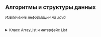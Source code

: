 <small>

## Алгоритмы и структуры данных
###### *Извлечение информации на Java*

<details><summary>Класс ArrayList и интерфейс List</summary>

>Интерфейс определяет, что это должен быть List; любой класс, реализующий данный интерфейс, должен обеспечить конкретный набор методов, включая add, get, remove и еще около 20.
>
>Реализации ArrayList и LinkedList предоставляют эти методы, поэтому их можно использовать как взаимозаменяемые. Метод, написанный для работы с List, будет работать с ArrayList, LinkedList или любым другим объектом, который реализует List.
>
>Наиболее часто используемые методы интерфейса List:  
>* void add(int index, E obj): добавляет в список по индексу index объект obj
>* boolean addAll(int index, Collection<? extends E> col): добавляет в список по индексу index все элементы коллекции col. Если в результате добавления список был изменен, то возвращается true, иначе возвращается false
>* E get(int index): возвращает объект из списка по индексу index
>* int indexOf(Object obj): возвращает индекс первого вхождения объекта obj в список. Если объект не найден, то возвращается -1
>* int lastIndexOf(Object obj): возвращает индекс последнего вхождения объекта obj в список. Если объект не найден, то возвращается -1
>* ListIterator<E> listIterator (): возвращает объект ListIterator для обхода элементов списка
>* static <E> List<E> of(элементы): создает из набора элементов объект List
>* E remove(int index): удаляет объект из списка по индексу index, возвращая при этом удаленный объект
>* E set(int index, E obj): присваивает значение объекта obj элементу, который находится по индексу index
>* void sort(Comparator<? super E> comp): сортирует список с помощью компаратора comp
>* List<E> subList(int start, int end): получает набор элементов, которые находятся в списке между индексами start и end
</details>

</small>